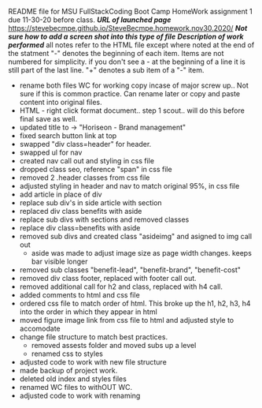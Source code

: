 README file for MSU FullStackCoding Boot Camp HomeWork assignment 1 due 11-30-20 before class.<cr>
***URL of launched page***<cr>
https://stevebecmpe.github.io/SteveBecmpe.homework.nov30.2020/
<cr>
***Not sure how to add a screen shot into this type of file***<cr>
***Description of work performed***<cr>
all notes refer to the HTML file except where noted at the end of the statment<cr>
"-" denotes the beginning of each item. Items are not numbered for simplicity.<cr>
if you don't see a - at the beginning of a line it is still part of the last line.<cr>
"+" denotes a sub item of a "-" item.<cr>
- rename both files WC for working copy incase of major screw up.. Not sure if this is common practice. Can rename later or copy and paste content into original files.
- HTML - right click format document.. step 1 scout.. will do this before final save as well.
- updated title to -> "Horiseon - Brand management"
- fixed search button link at top
- swapped "div class=header" for header.
- swapped ul for nav
- created nav call out and styling in css file
- dropped class seo, reference "span" in css file
- removed 2 .header classes from css file
- adjusted styling in header and nav to match original 95%, in css file
- add article in place of div
- replace sub div's in side article with section
- replaced div class benefits with aside
- replace sub divs with sections and removed classes
- replace div class=benefits with aside
- removed sub divs and created class "asideimg" and asigned to img call out
    + aside was made to adjust image size as page width changes. keeps bar visible longer
- removed sub classes "benefit-lead", "benefit-brand", "benefit-cost"
- removed div class footer, replaced with footer call out.
- removed additional call for h2 and class, replaced with h4 call.
- added comments to html and css file
- ordered css file to match order of html. This broke up the h1, h2, h3, h4 into the order in which they appear in html
- moved figure image link from css file to html and adjusted style to accomodate
- change file structure to match best practices.
    + removed assests folder and moved subs up a level
    + renamed css to styles
- adjusted code to work with new file structure
- made backup of project work.
- deleted old index and styles files
- renamed WC files to withOUT WC.
- adjusted code to work with renaming

